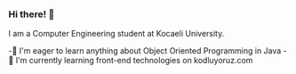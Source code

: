 ### Hi there! 👋

I am a Computer Engineering student at Kocaeli University.

-🔭 I'm eager to learn anything about Object Oriented Programming in Java
-🌱 I'm currently learning front-end technologies on kodluyoruz.com




<!--
**rukiyecanli1/rukiyecanli1** is a ✨ _special_ ✨ repository because its `README.md` (this file) appears on your GitHub profile.

Here are some ideas to get you started:

- 🔭 I’m currently working on ...
- 🌱 I’m currently learning ...
- 👯 I’m looking to collaborate on ...
- 🤔 I’m looking for help with ...
- 💬 Ask me about ...
- 📫 How to reach me: ...
- 😄 Pronouns: ...
- ⚡ Fun fact: ...
-->

